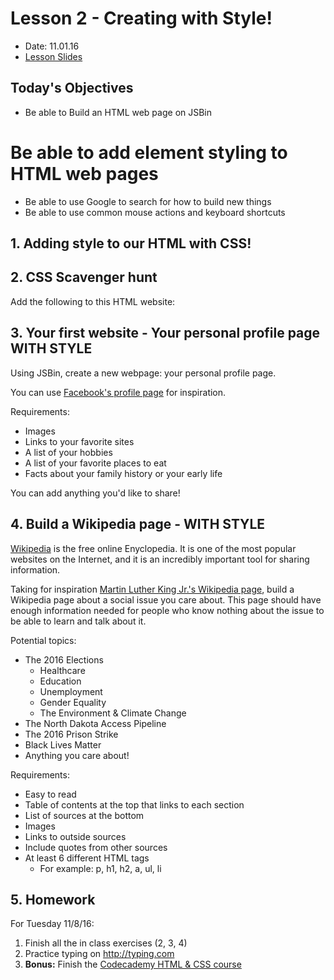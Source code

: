 # Lesson 2 - Creating with Style!

* Date: 11.01.16
* [Lesson Slides]()

## Today's Objectives

* Be able to Build an HTML web page on JSBin
# Be able to add element styling to HTML web pages
* Be able to use Google to search for how to build new things
* Be able to use common mouse actions and keyboard shortcuts

## 1. Adding style to our HTML with CSS!


## 2. CSS Scavenger hunt

Add the following to this HTML website:

## 3. Your first website - Your personal profile page WITH STYLE

Using JSBin, create a new webpage: your personal profile page.

You can use [Facebook's profile page](https://www.facebook.com/zuck) for inspiration.

Requirements:
* Images
* Links to your favorite sites
* A list of your hobbies
* A list of your favorite places to eat
* Facts about your family history or your early life

You can add anything you'd like to share!

## 4. Build a Wikipedia page - WITH STYLE

[Wikipedia](http://wikipedia.org) is the free online Enyclopedia. It is one of the most popular
websites on the Internet, and it is an incredibly important tool
for sharing information.

Taking for inspiration [Martin Luther King Jr.'s Wikipedia page](https://en.wikipedia.org/wiki/Martin_Luther_King_Jr.),
build a Wikipedia page about a social issue you care about.
This page should have enough information needed for
people who know nothing about the issue to be able to learn and talk about it.

Potential topics:
* The 2016 Elections
  * Healthcare
  * Education
  * Unemployment
  * Gender Equality
  * The Environment & Climate Change
* The North Dakota Access Pipeline
* The 2016 Prison Strike
* Black Lives Matter
* Anything you care about!

Requirements:
* Easy to read
* Table of contents at the top that links to each section
* List of sources at the bottom
* Images
* Links to outside sources
* Include quotes from other sources
* At least 6 different HTML tags
  * For example: p, h1, h2, a, ul, li

## 5. Homework

For Tuesday 11/8/16:

1. Finish all the in class exercises (2, 3, 4)
3. Practice typing on http://typing.com
4. **Bonus:** Finish the [Codecademy HTML & CSS course](https://www.codecademy.com/learn/web)
